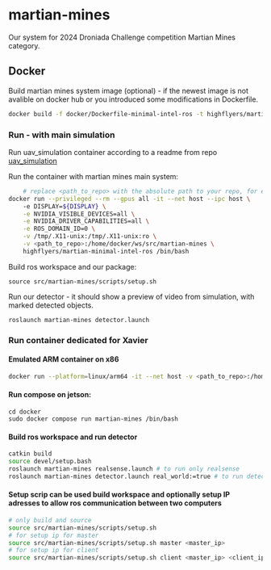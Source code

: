 # martian-mines
Our system for 2024 Droniada Challenge competition Martian Mines category.

## Docker
Build martian mines system image (optional) - if the newest image is not avalible on docker hub or you introduced some modifications in Dockerfile. 
```bash
docker build -f docker/Dockerfile-minimal-intel-ros -t highflyers/martian-minimal-intel-ros .
```
### Run - with main simulation
Run uav_simulation container according to a readme from repo [uav_simulation](https://github.com/High-Flyers/uav_simulation)

Run the container with martian mines main system:

```bash
    # replace <path_to_repo> with the absolute path to your repo, for example: /home/user/Documents/repos/martian-mines-object-detection
docker run --privileged --rm --gpus all -it --net host --ipc host \                  
    -e DISPLAY=${DISPLAY} \
    -e NVIDIA_VISIBLE_DEVICES=all \
    -e NVIDIA_DRIVER_CAPABILITIES=all \
    -e ROS_DOMAIN_ID=0 \
    -v /tmp/.X11-unix:/tmp/.X11-unix:ro \
    -v <path_to_repo>:/home/docker/ws/src/martian-mines \
    highflyers/martian-minimal-intel-ros /bin/bash
```
Build ros workspace and our package:
```
source src/martian-mines/scripts/setup.sh

```
Run our detector - it should show a preview of video from simulation, with marked detected objects.
```
roslaunch martian-mines detector.launch 
```

### Run container dedicated for Xavier
#### Emulated ARM container on x86

```bash
docker run --platform=linux/arm64 -it --net host -v <path_to_repo>:/home/user/ws/src/martian-mines highflyers/martian-mines-jetson:realsense
```

#### Run compose on jetson:
```
cd docker
sudo docker compose run martian-mines /bin/bash
```

#### Build ros workspace and run detector
```bash
catkin build
source devel/setup.bash
roslaunch martian-mines realsense.launch # to run only realsense
roslaunch martian-mines detector.launch real_world:=true # to run detector with realworld config
```
#### Setup scrip can be used build workspace and optionally setup IP adresses to allow ros communication between two computers
```bash
# only build and source
source src/martian-mines/scripts/setup.sh
# for setup ip for master
source src/martian-mines/scripts/setup.sh master <master_ip>
# for setup ip for client
source src/martian-mines/scripts/setup.sh client <master_ip> <client_ip>
```